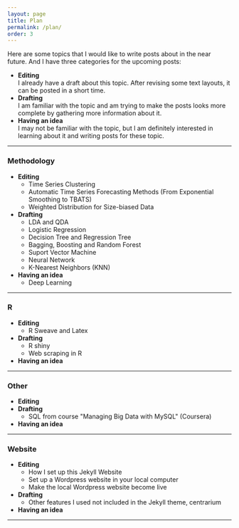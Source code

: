 ```yaml
---
layout: page
title: Plan
permalink: /plan/
order: 3
---
```

Here are some topics that I would like to write posts about in the near future. And I have three categories for the upcoming posts:
  * **Editing** <br />
    I already have a draft about this topic. After revising some text layouts, it can be posted in a short time.
  * **Drafting** <br />
    I am familiar with the topic and am trying to make the posts looks more complete by gathering more information about it.
  * **Having an idea** <br />
    I may not be familiar with the topic, but I am definitely interested in learning about it and writing posts for these topic. 

***

### Methodology
* **Editing**
  * Time Series Clustering
  * Automatic Time Series Forecasting Methods (From Exponential Smoothing to TBATS)
  * Weighted Distribution for Size-biased Data
* **Drafting**
    * LDA and QDA
    * Logistic Regression
    * Decision Tree and Regression Tree
    * Bagging, Boosting and Random Forest
    * Suport Vector Machine
    * Neural Network
    * K-Nearest Neighbors (KNN)
* **Having an idea**
  * Deep Learning

***

### R
* **Editing**
  * R Sweave and Latex
* **Drafting**
  * R shiny
  * Web scraping in R
* **Having an idea**

***

### Other
* **Editing**
* **Drafting**
  * SQL from course "Managing Big Data with MySQL" (Coursera)
* **Having an idea**

***

### Website
* **Editing**
  * How I set up this Jekyll Website
  * Set up a Wordpress website in your local computer
  * Make the local Wordpress website become live
* **Drafting**
    * Other features I used not included in the Jekyll theme, centrarium
* **Having an idea**

***
